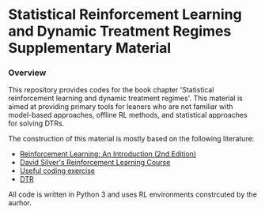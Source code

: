 # Statistical Reinforcement Learning and Dynamic Treatment Regimes Supplementary Material

### Overview

This repository provides codes for the book chapter 'Statistical reinforcement learning and dynamic treatment regimes'. This material is aimed at providing primary tools for leaners who are not familiar with model-based approaches, offline RL methods, and statistical approaches for solving DTRs. 

The construction of this material is mostly based on the following literature:

- [Reinforcement Learning: An Introduction (2nd Edition)](http://incompleteideas.net/book/RLbook2018.pdf)
- [David Silver's Reinforcement Learning Course](http://www0.cs.ucl.ac.uk/staff/d.silver/web/Teaching.html)
- [Useful coding exercise](https://github.com/dennybritz/reinforcement-learning)
- [DTR](https://cran.r-project.org/web/packages/DTR/index.html)


All code is written in Python 3 and uses RL environments constrcuted by the aurhor.
